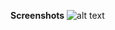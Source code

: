 **Screenshots**
![alt text](https://res.cloudinary.com/degqszhtq/image/upload/v1740309444/Screenshot_2025-02-23_163214_tthhgx.png?raw=true)
